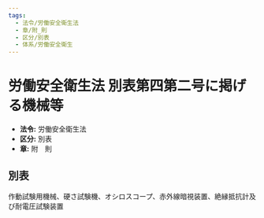 ```yaml
---
tags:
  - 法令/労働安全衛生法
  - 章/附_則
  - 区分/別表
  - 体系/労働安全衛生
---
```

# 労働安全衛生法 別表第四第二号に掲げる機械等

- **法令:** 労働安全衛生法
- **区分:** 別表
- **章:** 附　則

## 別表
作動試験用機械、硬さ試験機、オシロスコープ、赤外線暗視装置、絶縁抵抗計及び耐電圧試験装置

